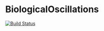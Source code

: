 # BiologicalOscillations

[![Build Status](https://github.com/ftavella/BiologicalOscillations.jl/actions/workflows/CI.yml/badge.svg?branch=master)](https://github.com/ftavella/BiologicalOscillations.jl/actions/workflows/CI.yml?query=branch%3Amaster)
